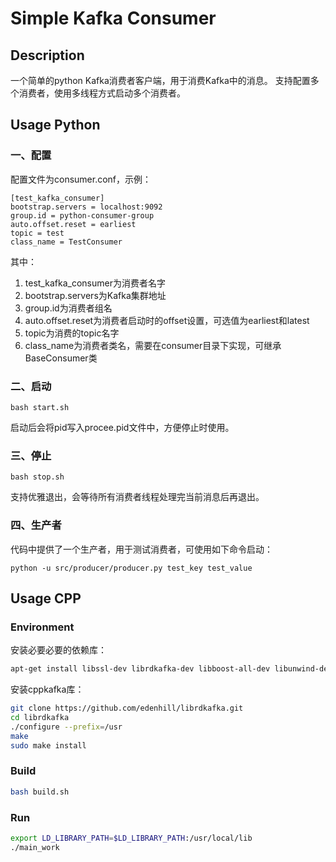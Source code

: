 # Simple Kafka Consumer

## Description
一个简单的python Kafka消费者客户端，用于消费Kafka中的消息。
支持配置多个消费者，使用多线程方式启动多个消费者。

## Usage Python
### 一、配置
配置文件为consumer.conf，示例：
```
[test_kafka_consumer]
bootstrap.servers = localhost:9092
group.id = python-consumer-group
auto.offset.reset = earliest
topic = test
class_name = TestConsumer
```
其中：
1. test_kafka_consumer为消费者名字
2. bootstrap.servers为Kafka集群地址
3. group.id为消费者组名
4. auto.offset.reset为消费者启动时的offset设置，可选值为earliest和latest
5. topic为消费的topic名字
6. class_name为消费者类名，需要在consumer目录下实现，可继承BaseConsumer类

### 二、启动
```
bash start.sh
```
启动后会将pid写入procee.pid文件中，方便停止时使用。

### 三、停止
```
bash stop.sh
```
支持优雅退出，会等待所有消费者线程处理完当前消息后再退出。

### 四、生产者
代码中提供了一个生产者，用于测试消费者，可使用如下命令启动：
```
python -u src/producer/producer.py test_key test_value
```

## Usage CPP
### Environment
安装必要必要的依赖库：
```bash
apt-get install libssl-dev librdkafka-dev libboost-all-dev libunwind-dev -y
```
安装cppkafka库：
```bash
git clone https://github.com/edenhill/librdkafka.git
cd librdkafka
./configure --prefix=/usr
make
sudo make install
```
### Build
```bash
bash build.sh
```
### Run
```bash
export LD_LIBRARY_PATH=$LD_LIBRARY_PATH:/usr/local/lib
./main_work
```